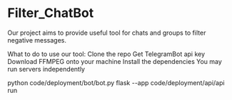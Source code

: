 # Filter_ChatBot

Our project aims to provide useful tool for chats and groups to filter negative messages.


What to do to use our tool:
Clone the repo
Get TelegramBot api key
Download FFMPEG onto your machine
Install the dependencies
You may run servers independently

python code/deployment/bot/bot.py
flask --app code/deployment/api/api run